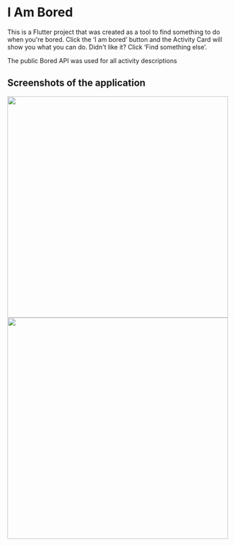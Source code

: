 # I Am Bored

This is a Flutter project that was created as a tool to find something to do when you're bored. Click the ‘I am bored’ button and the Activity Card will show you what you can do. Didn't like it? Click ‘Find something else’.

The public Bored API was used for all activity descriptions

## Screenshots of the application

<p float="left">
  <img src="https://github.com/user-attachments/assets/7ea7309d-6214-4127-929f-d77158711b8c" width="500" />
  <img src="https://github.com/user-attachments/assets/c8e9303b-6482-419d-9178-04c70588caea" width="500" />
</p>



